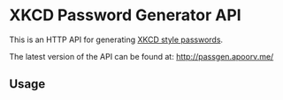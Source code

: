 # XKCD Password Generator API

This is an HTTP API for generating [XKCD style passwords](http://xkcd.com/936/).

The latest version of the API can be found at: http://passgen.apoorv.me/

## Usage
